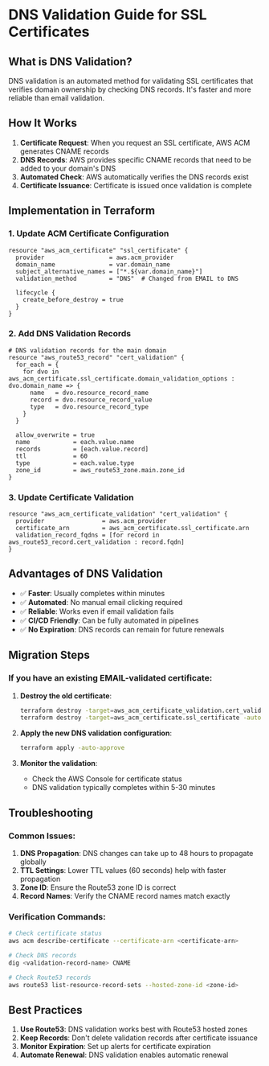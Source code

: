 # DNS Validation Guide for SSL Certificates

## What is DNS Validation?

DNS validation is an automated method for validating SSL certificates that verifies domain ownership by checking DNS records. It's faster and more reliable than email validation.

## How It Works

1. **Certificate Request**: When you request an SSL certificate, AWS ACM generates CNAME records
2. **DNS Records**: AWS provides specific CNAME records that need to be added to your domain's DNS
3. **Automated Check**: AWS automatically verifies the DNS records exist
4. **Certificate Issuance**: Certificate is issued once validation is complete

## Implementation in Terraform

### 1. Update ACM Certificate Configuration

```hcl
resource "aws_acm_certificate" "ssl_certificate" {
  provider                  = aws.acm_provider
  domain_name               = var.domain_name
  subject_alternative_names = ["*.${var.domain_name}"]
  validation_method         = "DNS"  # Changed from EMAIL to DNS

  lifecycle {
    create_before_destroy = true
  }
}
```

### 2. Add DNS Validation Records

```hcl
# DNS validation records for the main domain
resource "aws_route53_record" "cert_validation" {
  for_each = {
    for dvo in aws_acm_certificate.ssl_certificate.domain_validation_options : dvo.domain_name => {
      name   = dvo.resource_record_name
      record = dvo.resource_record_value
      type   = dvo.resource_record_type
    }
  }

  allow_overwrite = true
  name            = each.value.name
  records         = [each.value.record]
  ttl             = 60
  type            = each.value.type
  zone_id         = aws_route53_zone.main.zone_id
}
```

### 3. Update Certificate Validation

```hcl
resource "aws_acm_certificate_validation" "cert_validation" {
  provider                = aws.acm_provider
  certificate_arn         = aws_acm_certificate.ssl_certificate.arn
  validation_record_fqdns = [for record in aws_route53_record.cert_validation : record.fqdn]
}
```

## Advantages of DNS Validation

- ✅ **Faster**: Usually completes within minutes
- ✅ **Automated**: No manual email clicking required
- ✅ **Reliable**: Works even if email validation fails
- ✅ **CI/CD Friendly**: Can be fully automated in pipelines
- ✅ **No Expiration**: DNS records can remain for future renewals

## Migration Steps

### If you have an existing EMAIL-validated certificate:

1. **Destroy the old certificate**:
   ```bash
   terraform destroy -target=aws_acm_certificate_validation.cert_validation -auto-approve
   terraform destroy -target=aws_acm_certificate.ssl_certificate -auto-approve
   ```

2. **Apply the new DNS validation configuration**:
   ```bash
   terraform apply -auto-approve
   ```

3. **Monitor the validation**:
   - Check the AWS Console for certificate status
   - DNS validation typically completes within 5-30 minutes

## Troubleshooting

### Common Issues:

1. **DNS Propagation**: DNS changes can take up to 48 hours to propagate globally
2. **TTL Settings**: Lower TTL values (60 seconds) help with faster propagation
3. **Zone ID**: Ensure the Route53 zone ID is correct
4. **Record Names**: Verify the CNAME record names match exactly

### Verification Commands:

```bash
# Check certificate status
aws acm describe-certificate --certificate-arn <certificate-arn>

# Check DNS records
dig <validation-record-name> CNAME

# Check Route53 records
aws route53 list-resource-record-sets --hosted-zone-id <zone-id>
```

## Best Practices

1. **Use Route53**: DNS validation works best with Route53 hosted zones
2. **Keep Records**: Don't delete validation records after certificate issuance
3. **Monitor Expiration**: Set up alerts for certificate expiration
4. **Automate Renewal**: DNS validation enables automatic renewal
